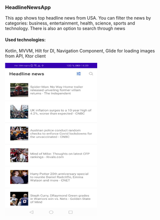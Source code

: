 ### HeadlineNewsApp
This app shows top headline news from USA. You can filter the news by categories: business, entertainment, health, science, sports and technology. There is also an option to search through news
#### Used technologies:
Kotlin, MVVM, Hilt for DI, Navigation Component, Glide for loading images from API, Ktor client
<p><img src="app/src/main/res/drawable/app_screenshots_1.jpg" alt="Main screen" width="300" height="500"/></p>
